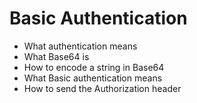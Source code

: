 # Basic Authentication

* What authentication means
* What Base64 is
* How to encode a string in Base64
* What Basic authentication means
* How to send the Authorization header
